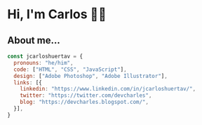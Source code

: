 # Hi, I'm Carlos 👋🏽

## About me...
```js
const jcarloshuertav = {
  pronouns: "he/him",
  code: ["HTML", "CSS", "JavaScript"],
  design: ["Adobe Photoshop", "Adobe Illustrator"],
  links: [{
    linkedin: "https://www.linkedin.com/in/jcarloshuertav/",
    twitter: "https://twitter.com/devcharles",
    blog: "https://devcharles.blogspot.com/",
  }],
}
```

<!--
**charlieshuerta/charlieshuerta** is a ✨ _special_ ✨ repository because its `README.md` (this file) appears on your GitHub profile.

Here are some ideas to get you started:

- 🔭 I’m currently working on ...
- 🌱 I’m currently learning ...
- 👯 I’m looking to collaborate on ...
- 🤔 I’m looking for help with ...
- 💬 Ask me about ...
- 📫 How to reach me: ...
- 😄 Pronouns: ...
- ⚡ Fun fact: ...

![Anurag's github stats](https://github-readme-stats.vercel.app/api?username=charlieshuerta&show_icons=true&theme=radical)

-->
